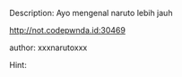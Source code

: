 Description:
Ayo mengenal naruto lebih jauh

http://not.codepwnda.id:30469

author: xxxnarutoxxx

Hint:
